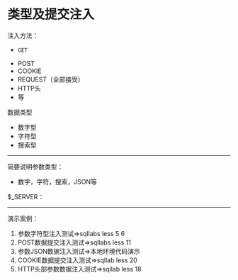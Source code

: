 # 类型及提交注入

注入方法：

-     GET
-   POST
-   COOKIE
-   REQUEST（全部接受）
-   HTTP头
-   等

数据类型

-   数字型
-   字符型
-   搜索型

------

简要说明参数类型：

-   数字，字符，搜索，JSON等  

\$_SERVER：

------

演示案例：

1.  参数字符型注入测试=>sqllabs less 5 6
2.  POST数据提交注入测试=>sqllabs less 11
3.  参数JSON数据注入测试=>本地环境代码演示
4.  COOKIE数据提交注入测试=>sqllab less 20
5.  HTTP头部参数数据注入测试=>sqllab less 18




